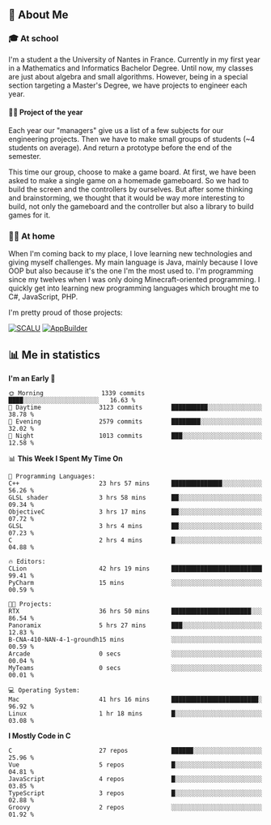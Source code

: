 ## 👀 About Me

### 🎓 At school

I'm a student a the University of Nantes in France. Currently in my first year in a Mathematics and Informatics Bachelor Degree. Until now, my classes are just about algebra and small algorithms. However, being in a special section targeting a Master's Degree, we have projects to engineer each year. 

#### 🔧🔬 Project of the year

Each year our "managers" give us a list of a few subjects for our engineering projects. Then we have to make small groups of students (~4 students on average). And return a prototype before the end of the semester.

This time our group, choose to make a game board. At first, we have been asked to make a single game on a homemade gameboard. So we had to build the screen and the controllers by ourselves. 
But after some thinking and brainstorming, we thought that it would be way more interesting to build, not only the gameboard and the controller but also a library to build games for it.

### 👨‍💻 At home

When I'm coming back to my place, I love learning new technologies and giving myself challenges. My main language is Java, mainly because I love OOP but also because it's the one I'm the most used to. I'm programming since my twelves when I was only doing Minecraft-oriented programming.  I quickly get into learning new programming languages which brought me to C#, JavaScript, PHP. 

I'm pretty proud of those projects:

[![SCALU](https://github-readme-stats.vercel.app/api/pin?username=renardfute&repo=SCALU)](https://github.com/renardfute/scalu)
[![AppBuilder](https://github-readme-stats.vercel.app/api/pin?username=pulsedev2&repo=AppBuilder)](https://github.com/pulsedev2/AppBuilder)

## 📊 Me in statistics
<!--START_SECTION:waka-->
**I'm an Early 🐤** 

```text
🌞 Morning                1339 commits        ████░░░░░░░░░░░░░░░░░░░░░   16.63 % 
🌆 Daytime                3123 commits        ██████████░░░░░░░░░░░░░░░   38.78 % 
🌃 Evening                2579 commits        ████████░░░░░░░░░░░░░░░░░   32.02 % 
🌙 Night                  1013 commits        ███░░░░░░░░░░░░░░░░░░░░░░   12.58 % 
```


📊 **This Week I Spent My Time On** 

```text
💬 Programming Languages: 
C++                      23 hrs 57 mins      ██████████████░░░░░░░░░░░   56.26 % 
GLSL shader              3 hrs 58 mins       ██░░░░░░░░░░░░░░░░░░░░░░░   09.34 % 
ObjectiveC               3 hrs 17 mins       ██░░░░░░░░░░░░░░░░░░░░░░░   07.72 % 
GLSL                     3 hrs 4 mins        ██░░░░░░░░░░░░░░░░░░░░░░░   07.23 % 
C                        2 hrs 4 mins        █░░░░░░░░░░░░░░░░░░░░░░░░   04.88 % 

🔥 Editors: 
CLion                    42 hrs 19 mins      █████████████████████████   99.41 % 
PyCharm                  15 mins             ░░░░░░░░░░░░░░░░░░░░░░░░░   00.59 % 

🐱‍💻 Projects: 
RTX                      36 hrs 50 mins      ██████████████████████░░░   86.54 % 
Panoramix                5 hrs 27 mins       ███░░░░░░░░░░░░░░░░░░░░░░   12.83 % 
B-CNA-410-NAN-4-1-groundh15 mins             ░░░░░░░░░░░░░░░░░░░░░░░░░   00.59 % 
Arcade                   0 secs              ░░░░░░░░░░░░░░░░░░░░░░░░░   00.04 % 
MyTeams                  0 secs              ░░░░░░░░░░░░░░░░░░░░░░░░░   00.01 % 

💻 Operating System: 
Mac                      41 hrs 16 mins      ████████████████████████░   96.92 % 
Linux                    1 hr 18 mins        █░░░░░░░░░░░░░░░░░░░░░░░░   03.08 % 
```

**I Mostly Code in C** 

```text
C                        27 repos            ██████░░░░░░░░░░░░░░░░░░░   25.96 % 
Vue                      5 repos             █░░░░░░░░░░░░░░░░░░░░░░░░   04.81 % 
JavaScript               4 repos             █░░░░░░░░░░░░░░░░░░░░░░░░   03.85 % 
TypeScript               3 repos             █░░░░░░░░░░░░░░░░░░░░░░░░   02.88 % 
Groovy                   2 repos             ░░░░░░░░░░░░░░░░░░░░░░░░░   01.92 % 
```




<!--END_SECTION:waka-->
